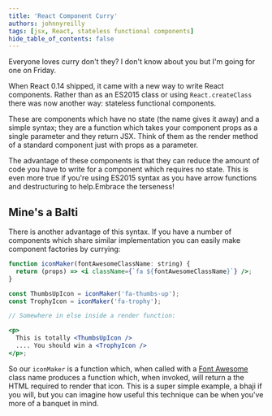 ```yaml
---
title: 'React Component Curry'
authors: johnnyreilly
tags: [jsx, React, stateless functional components]
hide_table_of_contents: false
---
```


Everyone loves curry don't they? I don't know about you but I'm going for one on Friday.

When React 0.14 shipped, it came with a new way to write React components. Rather than as an ES2015 class or using `React.createClass` there was now another way: stateless functional components.

These are components which have no state (the name gives it away) and a simple syntax; they are a function which takes your component props as a single parameter and they return JSX. Think of them as the render method of a standard component just with props as a parameter.

The advantage of these components is that they can reduce the amount of code you have to write for a component which requires no state. This is even more true if you're using ES2015 syntax as you have arrow functions and destructuring to help.Embrace the terseness!

## Mine's a Balti

There is another advantage of this syntax. If you have a number of components which share similar implementation you can easily make component factories by currying:

```jsx
function iconMaker(fontAwesomeClassName: string) {
  return (props) => <i className={`fa ${fontAwesomeClassName}`} />;
}

const ThumbsUpIcon = iconMaker('fa-thumbs-up');
const TrophyIcon = iconMaker('fa-trophy');

// Somewhere in else inside a render function:

<p>
  This is totally <ThumbsUpIcon />
  .... You should win a <TrophyIcon />
</p>;
```

So our `iconMaker` is a function which, when called with a [Font Awesome](http://fontawesome.io/) class name produces a function which, when invoked, will return a the HTML required to render that icon. This is a super simple example, a bhaji if you will, but you can imagine how useful this technique can be when you've more of a banquet in mind.
